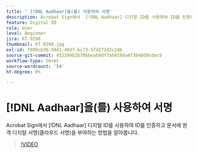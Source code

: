 ```yaml
---
title: ' [!DNL Aadhaar]을(를) 사용하여 서명'
description: Acrobat Sign에서  [!DNL Aadhaar] 디지털 ID를 사용하여 ID를 인증하고 문서에 원격 디지털 서명(클라우드 서명)을 부여하는 방법을 알아봅니다
feature: Digital ID
role: User
level: Beginner
jira: KT-9298
thumbnail: KT-9298.jpg
exl-id: f899c636-5041-4037-bc73-5fd272d2c24b
source-git-commit: 452299b2b786beab9df7a5019da4f3840d9cdec9
workflow-type: tm+mt
source-wordcount: '54'
ht-degree: 0%

---
```


# [!DNL Aadhaar]을(를) 사용하여 서명

Acrobat Sign에서 [!DNL Aadhaar] 디지털 ID를 사용하여 ID를 인증하고 문서에 원격 디지털 서명(클라우드 서명)을 부여하는 방법을 알아봅니다.

>[!VIDEO](https://video.tv.adobe.com/v/3444519?quality=12&learn=on&hidetitle=true&captions=kor)
